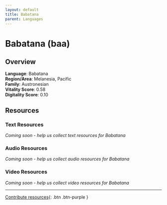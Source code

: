 ```yaml
---
layout: default
title: Babatana
parent: Languages
---
```


# Babatana (baa)

## Overview

**Language**: Babatana  
**Region/Area**: Melanesia, Pacific  
**Family**: Austronesian  
**Vitality Score**: 0.58  
**Digitality Score**: 0.10  

## Resources

### Text Resources
*Coming soon - help us collect text resources for Babatana*

### Audio Resources
*Coming soon - help us collect audio resources for Babatana*

### Video Resources
*Coming soon - help us collect video resources for Babatana*

---

[Contribute resources](https://fairtrain.github.io/){: .btn .btn-purple }
